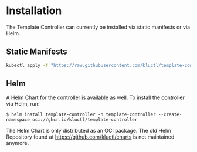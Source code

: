 <!-- This comment is uncommented when auto-synced to www-kluctl.io

---
title: Installation
description: Installation documentation
weight: 10
---
-->

# Installation

The Template Controller can currently be installed via static manifests or via Helm.

## Static Manifests
```sh
kubectl apply -f "https://raw.githubusercontent.com/kluctl/template-controller/v0.9.0/deploy/manifests/template-controller.yaml"
```

## Helm
A Helm Chart for the controller is available as well.
To install the controller via Helm, run:
```shell
$ helm install template-controller -n template-controller --create-namespace oci://ghcr.io/kluctl/template-controller
```

The Helm Chart is only distributed as an OCI package. The old Helm Repository found at https://github.com/kluctl/charts
is not maintained anymore.
